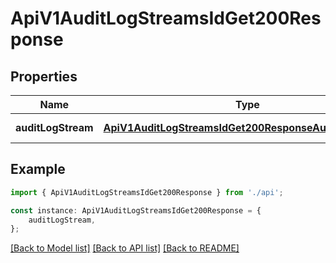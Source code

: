 # ApiV1AuditLogStreamsIdGet200Response


## Properties

Name | Type | Description | Notes
------------ | ------------- | ------------- | -------------
**auditLogStream** | [**ApiV1AuditLogStreamsIdGet200ResponseAuditLogStream**](ApiV1AuditLogStreamsIdGet200ResponseAuditLogStream.md) |  | [default to undefined]

## Example

```typescript
import { ApiV1AuditLogStreamsIdGet200Response } from './api';

const instance: ApiV1AuditLogStreamsIdGet200Response = {
    auditLogStream,
};
```

[[Back to Model list]](../README.md#documentation-for-models) [[Back to API list]](../README.md#documentation-for-api-endpoints) [[Back to README]](../README.md)

